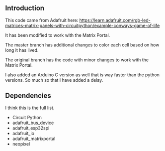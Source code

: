 ## Introduction
This code came from Adafruit here: https://learn.adafruit.com/rgb-led-matrices-matrix-panels-with-circuitpython/example-conways-game-of-life

It has been modified to work with the Matrix Portal.

The master branch has additional changes to color each cell based on how long
it has lived.

The original branch has the code with minor changes to work with the Matrix Portal.

I also added an Arduino C version as well that is way faster than the python versions. So much so that I have added a delay.

## Dependencies
I think this is the full list.

* Circuit Python
* adafruit_bus_device
* adafruit_esp32spi
* adafruit_io
* adafruit_matrixportal
* neopixel
